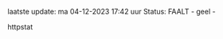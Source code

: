 laatste update: 
ma 04-12-2023 17:42   uur 
Status: FAALT - geel - 
<div class="service Y">httpstat</div>